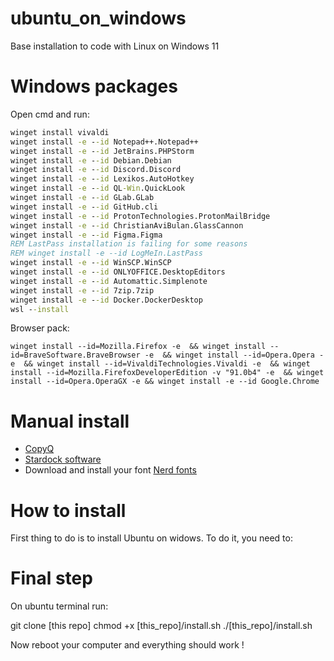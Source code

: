 # ubuntu_on_windows
Base installation to code with Linux on Windows 11

# Windows packages

Open cmd and run:
```cmd
winget install vivaldi
winget install -e --id Notepad++.Notepad++
winget install -e --id JetBrains.PHPStorm
winget install -e --id Debian.Debian
winget install -e --id Discord.Discord
winget install -e --id Lexikos.AutoHotkey
winget install -e --id QL-Win.QuickLook
winget install -e --id GLab.GLab
winget install -e --id GitHub.cli
winget install -e --id ProtonTechnologies.ProtonMailBridge
winget install -e --id ChristianAviBulan.GlassCannon
winget install -e --id Figma.Figma
REM LastPass installation is failing for some reasons
REM winget install -e --id LogMeIn.LastPass
winget install -e --id WinSCP.WinSCP
winget install -e --id ONLYOFFICE.DesktopEditors
winget install -e --id Automattic.Simplenote
winget install -e --id 7zip.7zip
winget install -e --id Docker.DockerDesktop
wsl --install
```

Browser pack:
```
winget install --id=Mozilla.Firefox -e  && winget install --id=BraveSoftware.BraveBrowser -e  && winget install --id=Opera.Opera -e  && winget install --id=VivaldiTechnologies.Vivaldi -e  && winget install --id=Mozilla.FirefoxDeveloperEdition -v "91.0b4" -e  && winget install --id=Opera.OperaGX -e && winget install -e --id Google.Chrome
```

# Manual install



- [CopyQ](https://hluk.github.io/CopyQ/)
- [Stardock software](https://www.stardock.com/products/odnt/)
- Download and install your font [Nerd fonts](https://www.nerdfonts.com/font-downloads)

# How to install

First thing to do is to install Ubuntu on widows. To do it, you need to:


# Final step

On ubuntu terminal run:

git clone [this repo]
chmod +x [this_repo]/install.sh
./[this_repo]/install.sh

Now  reboot your computer and everything should work !
